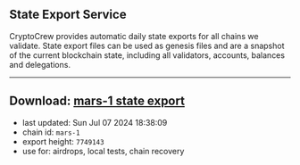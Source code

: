 ## State Export Service
CryptoCrew provides automatic daily state exports for all chains we validate. State export files can be used as genesis files and are a snapshot of the current blockchain state, including all validators, accounts, balances and delegations.

---
**Download: [mars-1 state export](https://dl-eu2.ccvalidators.com/SERVICE/mars/mars-1_export_7749143.json)**
---

- last updated: Sun Jul 07 2024 18:38:09
- chain id: `mars-1`
- export height: `7749143`
- use for: airdrops, local tests, chain recovery

